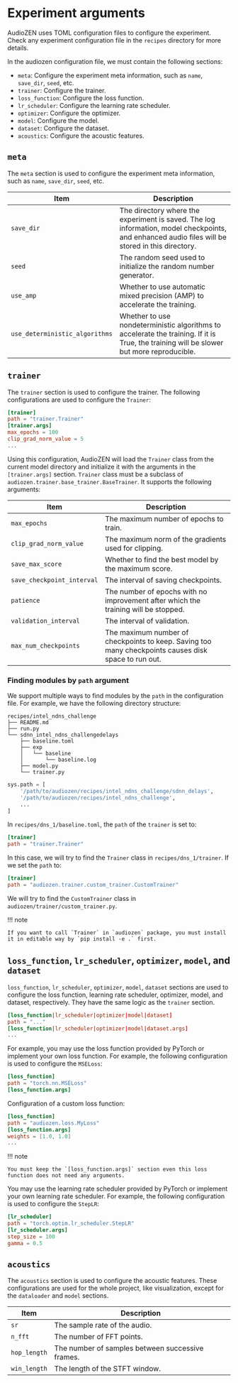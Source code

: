# Experiment arguments

AudioZEN uses TOML configuration files to configure the experiment. Check any experiment configuration file in the `recipes` directory for more details.

In the audiozen configuration file, we must contain the following sections:

- `meta`: Configure the experiment meta information, such as `name`, `save_dir`, `seed`, etc.
- `trainer`: Configure the trainer.
- `loss_function`: Configure the loss function.
- `lr_scheduler`: Configure the learning rate scheduler.
- `optimizer`: Configure the optimizer.
- `model`: Configure the model.
- `dataset`: Configure the dataset.
- `acoustics`: Configure the acoustic features.

## `meta`

The `meta` section is used to configure the experiment meta information, such as `name`, `save_dir`, `seed`, etc.

| Item                           | Description                                                                                                                                     |
| ------------------------------ | ----------------------------------------------------------------------------------------------------------------------------------------------- |
| `save_dir`                     | The directory where the experiment is saved. The log information, model checkpoints, and enhanced audio files will be stored in this directory. |
| `seed`                         | The random seed used to initialize the random number generator.                                                                                 |
| `use_amp`                      | Whether to use automatic mixed precision (AMP) to accelerate the training.                                                                      |
| `use_deterministic_algorithms` | Whether to use nondeterministic algorithms to accelerate the training. If it is True, the training will be slower but more reproducible.        |

## `trainer`

The `trainer` section is used to configure the trainer. The following configurations are used to configure the `Trainer`:

```toml
[trainer]
path = "trainer.Trainer"
[trainer.args]
max_epochs = 100
clip_grad_norm_value = 5
...
```

Using this configuration, AudioZEN will load the `Trainer` class from the current model directory and initialize it with the arguments in the `[trainer.args]` section.
`Trainer` class must be a subclass of `audiozen.trainer.base_trainer.BaseTrainer`. It supports the following arguments:

| Item                       | Description                                                                                          |
| -------------------------- | ---------------------------------------------------------------------------------------------------- |
| `max_epochs`               | The maximum number of epochs to train.                                                               |
| `clip_grad_norm_value`     | The maximum norm of the gradients used for clipping.                                                 |
| `save_max_score`           | Whether to find the best model by the maximum score.                                                 |
| `save_checkpoint_interval` | The interval of saving checkpoints.                                                                  |
| `patience`                 | The number of epochs with no improvement after which the training will be stopped.                   |
| `validation_interval`      | The interval of validation.                                                                          |
| `max_num_checkpoints`      | The maximum number of checkpoints to keep. Saving too many checkpoints causes disk space to run out. |

### Finding modules by `path` argument

We support multiple ways to find modules by the `path` in the configuration file. For example, we have the following directory structure:

```text
recipes/intel_ndns_challenge
├── README.md
├── run.py
└── sdnn_intel_ndns_challengedelays
    ├── baseline.toml
    ├── exp
    │   └── baseline
    │       └── baseline.log
    ├── model.py
    └── trainer.py
```

```py
sys.path = [
    '/path/to/audiozen/recipes/intel_ndns_challenge/sdnn_delays',
    '/path/to/audiozen/recipes/intel_ndns_challenge',
    ...
]
```

In `recipes/dns_1/baseline.toml`, the `path` of the `trainer` is set to:

```toml
[trainer]
path = "trainer.Trainer"
```

In this case, we will try to find the `Trainer` class in `recipes/dns_1/trainer`. If we set the `path` to:

```toml
[trainer]
path = "audiozen.trainer.custom_trainer.CustomTrainer"
```

We will try to find the `CustomTrainer` class in `audiozen/trainer/custom_trainer.py`.

!!! note

    If you want to call `Trainer` in `audiozen` package, you must install it in editable way by `pip install -e .` first.

## `loss_function`, `lr_scheduler`, `optimizer`, `model`, and `dataset`

`loss_function`, `lr_scheduler`, `optimizer`, `model`, `dataset` sections are used to configure the loss function, learning rate scheduler, optimizer, model, and dataset, respectively.
They have the same logic as the `trainer` section.

```toml
[loss_function|lr_scheduler|optimizer|model|dataset]
path = "..."
[loss_function|lr_scheduler|optimizer|model|dataset.args]
...
```

For example, you may use the loss function provided by PyTorch or implement your own loss function. For example, the following configuration is used to configure the `MSELoss`:

```toml
[loss_function]
path = "torch.nn.MSELoss"
[loss_function.args]
```

Configuration of a custom loss function:

```toml
[loss_function]
path = "audiozen.loss.MyLoss"
[loss_function.args]
weights = [1.0, 1.0]
...
```

!!! note

    You must keep the `[loss_function.args]` section even this loss function does not need any arguments.

You may use the learning rate scheduler provided by PyTorch or implement your own learning rate scheduler. For example, the following configuration is used to configure the `StepLR`:

```toml
[lr_scheduler]
path = "torch.optim.lr_scheduler.StepLR"
[lr_scheduler.args]
step_size = 100
gamma = 0.5
```

## `acoustics`

The `acoustics` section is used to configure the acoustic features.
These configurations are used for the whole project, like visualization, except for the `dataloader` and `model` sections.

| Item         | Description                                      |
| ------------ | ------------------------------------------------ |
| `sr`         | The sample rate of the audio.                    |
| `n_fft`      | The number of FFT points.                        |
| `hop_length` | The number of samples between successive frames. |
| `win_length` | The length of the STFT window.                   |
